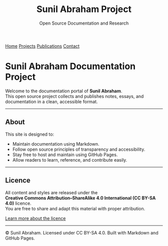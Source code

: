 <link rel="stylesheet" href="style.css">
<header class="site-header">
  <h1>Sunil Abraham Project</h1>
  <p>Open Source Documentation and Research</p>
</header>

<nav class="navbar">
  <a href="/">Home</a>
  <a href="projects">Projects</a>
  <a href="publications">Publications</a>
  <a href="contact">Contact</a>
</nav>


# Sunil Abraham Documentation Project

Welcome to the documentation portal of **Sunil Abraham**.  
This open source project collects and publishes notes, essays, and documentation in a clean, accessible format.

---

## About

This site is designed to:
- Maintain documentation using Markdown.  
- Follow open source principles of transparency and accessibility.  
- Stay free to host and maintain using GitHub Pages.  
- Allow readers to learn, reference, and contribute easily.

---

## Licence

All content and styles are released under the  
**Creative Commons Attribution–ShareAlike 4.0 International (CC BY-SA 4.0)** licence.  
You are free to share and adapt this material with proper attribution.

[Learn more about the licence](https://creativecommons.org/licenses/by-sa/4.0/)

---

<footer>
  © Sunil Abraham. Licensed under CC BY-SA 4.0.  
  Built with Markdown and GitHub Pages.
</footer>
